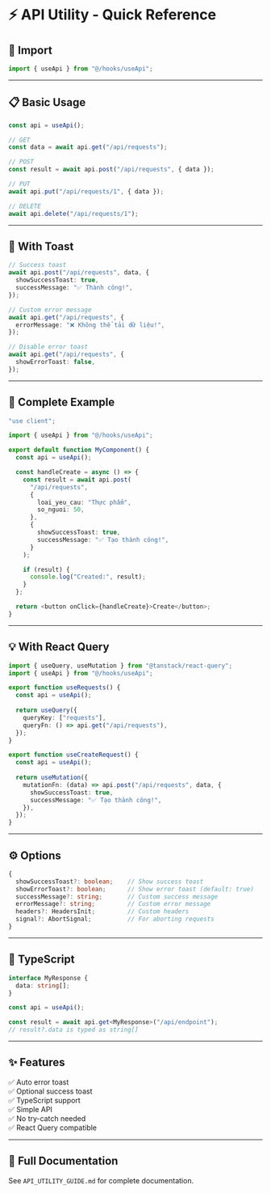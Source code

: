 # ⚡ API Utility - Quick Reference

## 🚀 Import

```typescript
import { useApi } from "@/hooks/useApi";
```

---

## 📋 Basic Usage

```typescript
const api = useApi();

// GET
const data = await api.get("/api/requests");

// POST
const result = await api.post("/api/requests", { data });

// PUT
await api.put("/api/requests/1", { data });

// DELETE
await api.delete("/api/requests/1");
```

---

## 🎨 With Toast

```typescript
// Success toast
await api.post("/api/requests", data, {
  showSuccessToast: true,
  successMessage: "✅ Thành công!",
});

// Custom error message
await api.get("/api/requests", {
  errorMessage: "❌ Không thể tải dữ liệu!",
});

// Disable error toast
await api.get("/api/requests", {
  showErrorToast: false,
});
```

---

## 🎯 Complete Example

```typescript
"use client";

import { useApi } from "@/hooks/useApi";

export default function MyComponent() {
  const api = useApi();

  const handleCreate = async () => {
    const result = await api.post(
      "/api/requests",
      {
        loai_yeu_cau: "Thực phẩm",
        so_nguoi: 50,
      },
      {
        showSuccessToast: true,
        successMessage: "✅ Tạo thành công!",
      }
    );

    if (result) {
      console.log("Created:", result);
    }
  };

  return <button onClick={handleCreate}>Create</button>;
}
```

---

## 💡 With React Query

```typescript
import { useQuery, useMutation } from "@tanstack/react-query";
import { useApi } from "@/hooks/useApi";

export function useRequests() {
  const api = useApi();
  
  return useQuery({
    queryKey: ["requests"],
    queryFn: () => api.get("/api/requests"),
  });
}

export function useCreateRequest() {
  const api = useApi();
  
  return useMutation({
    mutationFn: (data) => api.post("/api/requests", data, {
      showSuccessToast: true,
      successMessage: "✅ Tạo thành công!",
    }),
  });
}
```

---

## ⚙️ Options

```typescript
{
  showSuccessToast?: boolean;    // Show success toast
  showErrorToast?: boolean;      // Show error toast (default: true)
  successMessage?: string;       // Custom success message
  errorMessage?: string;         // Custom error message
  headers?: HeadersInit;         // Custom headers
  signal?: AbortSignal;          // For aborting requests
}
```

---

## 🎯 TypeScript

```typescript
interface MyResponse {
  data: string[];
}

const api = useApi();

const result = await api.get<MyResponse>("/api/endpoint");
// result?.data is typed as string[]
```

---

## ✨ Features

✅ Auto error toast  
✅ Optional success toast  
✅ TypeScript support  
✅ Simple API  
✅ No try-catch needed  
✅ React Query compatible  

---

## 📖 Full Documentation

See `API_UTILITY_GUIDE.md` for complete documentation.

